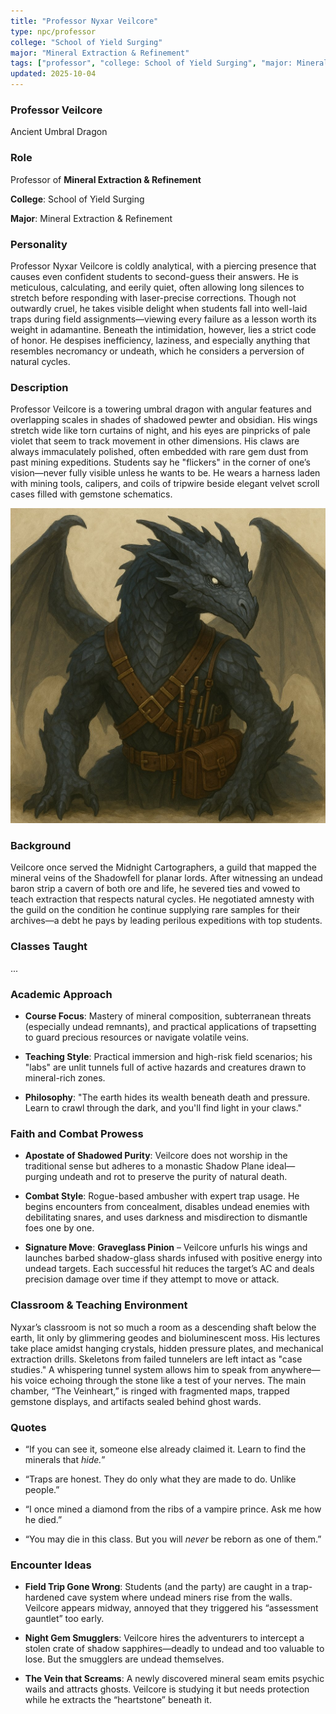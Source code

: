 ```yaml
---
title: "Professor Nyxar Veilcore"
type: npc/professor
college: "School of Yield Surging"
major: "Mineral Extraction & Refinement"
tags: ["professor", "college: School of Yield Surging", "major: Mineral Extraction & Refinement","variant:umbral"]
updated: 2025-10-04
---
```


### Professor Veilcore

Ancient Umbral Dragon

### Role

Professor of **Mineral Extraction & Refinement**

**College**: School of Yield Surging

**Major**: Mineral Extraction & Refinement

### Personality

Professor Nyxar Veilcore is coldly analytical, with a piercing presence that causes even confident students to second-guess their answers. He is meticulous, calculating, and eerily quiet, often allowing long silences to stretch before responding with laser-precise corrections. Though not outwardly cruel, he takes visible delight when students fall into well-laid traps during field assignments—viewing every failure as a lesson worth its weight in adamantine. Beneath the intimidation, however, lies a strict code of honor. He despises inefficiency, laziness, and especially anything that resembles necromancy or undeath, which he considers a perversion of natural cycles.

### Description

Professor Veilcore is a towering umbral dragon with angular features and overlapping scales in shades of shadowed pewter and obsidian. His wings stretch wide like torn curtains of night, and his eyes are pinpricks of pale violet that seem to track movement in other dimensions. His claws are always immaculately polished, often embedded with rare gem dust from past mining expeditions. Students say he "flickers" in the corner of one’s vision—never fully visible unless he wants to be. He wears a harness laden with mining tools, calipers, and coils of tripwire beside elegant velvet scroll cases filled with gemstone schematics.

![F88DD631-166B-4925-81D4-EC797CA85C2B](/assets/images/F88DD631-166B-4925-81D4-EC797CA85C2B.jpg)

### Background

Veilcore once served the Midnight Cartographers, a guild that mapped the mineral veins of the Shadowfell for planar lords. After witnessing an undead baron strip a cavern of both ore and life, he severed ties and vowed to teach extraction that respects natural cycles. He negotiated amnesty with the guild on the condition he continue supplying rare samples for their archives—a debt he pays by leading perilous expeditions with top students.

### Classes Taught

...

### Academic Approach

- **Course Focus**: Mastery of mineral composition, subterranean threats (especially undead remnants), and practical applications of trapsetting to guard precious resources or navigate volatile veins.

- **Teaching Style**: Practical immersion and high-risk field scenarios; his "labs" are unlit tunnels full of active hazards and creatures drawn to mineral-rich zones.

- **Philosophy**: "The earth hides its wealth beneath death and pressure. Learn to crawl through the dark, and you'll find light in your claws."

### Faith and Combat Prowess

- **Apostate of Shadowed Purity**: Veilcore does not worship in the traditional sense but adheres to a monastic Shadow Plane ideal—purging undeath and rot to preserve the purity of natural death.

- **Combat Style**: Rogue-based ambusher with expert trap usage. He begins encounters from concealment, disables undead enemies with debilitating snares, and uses darkness and misdirection to dismantle foes one by one.

- **Signature Move**: **Graveglass Pinion** – Veilcore unfurls his wings and launches barbed shadow-glass shards infused with positive energy into undead targets. Each successful hit reduces the target’s AC and deals precision damage over time if they attempt to move or attack.

### Classroom & Teaching Environment

Nyxar’s classroom is not so much a room as a descending shaft below the earth, lit only by glimmering geodes and bioluminescent moss. His lectures take place amidst hanging crystals, hidden pressure plates, and mechanical extraction drills. Skeletons from failed tunnelers are left intact as "case studies." A whispering tunnel system allows him to speak from anywhere—his voice echoing through the stone like a test of your nerves. The main chamber, “The Veinheart,” is ringed with fragmented maps, trapped gemstone displays, and artifacts sealed behind ghost wards.

### Quotes

- “If you can see it, someone else already claimed it. Learn to find the minerals that *hide.*”

- “Traps are honest. They do only what they are made to do. Unlike people.”

- “I once mined a diamond from the ribs of a vampire prince. Ask me how he died.”

- “You may die in this class. But you will *never* be reborn as one of them.”

### Encounter Ideas

- **Field Trip Gone Wrong**: Students (and the party) are caught in a trap-hardened cave system where undead miners rise from the walls. Veilcore appears midway, annoyed that they triggered his “assessment gauntlet” too early.

- **Night Gem Smugglers**: Veilcore hires the adventurers to intercept a stolen crate of shadow sapphires—deadly to undead and too valuable to lose. But the smugglers are undead themselves.

- **The Vein that Screams**: A newly discovered mineral seam emits psychic wails and attracts ghosts. Veilcore is studying it but needs protection while he extracts the “heartstone” beneath it.

